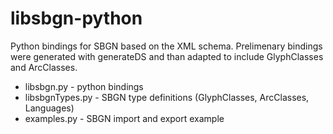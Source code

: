 # libsbgn-python

Python bindings for SBGN based on the XML schema.
Prelimenary bindings were generated with generateDS and than adapted to include GlyphClasses and ArcClasses.

* libsbgn.py - python bindings
* libsbgnTypes.py - SBGN type definitions (GlyphClasses, ArcClasses, Languages)
* examples.py - SBGN import and export example
